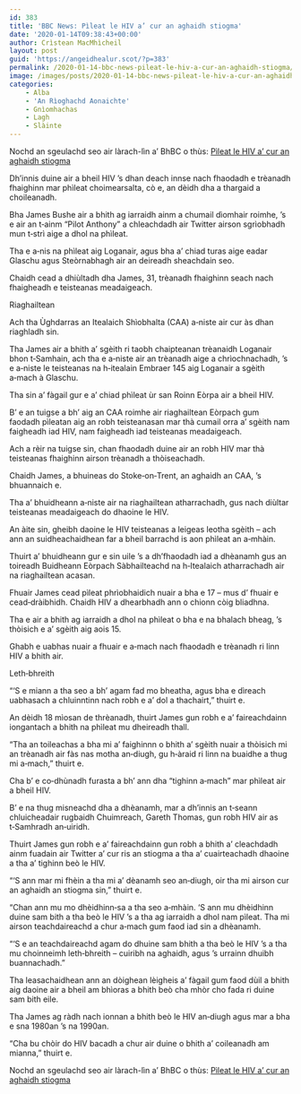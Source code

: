 ```yaml
---
id: 383
title: 'BBC News: Pìleat le HIV a’ cur an aghaidh stiogma'
date: '2020-01-14T09:38:43+00:00'
author: Crìstean MacMhìcheil
layout: post
guid: 'https://angeidhealur.scot/?p=383'
permalink: /2020-01-14-bbc-news-pileat-le-hiv-a-cur-an-aghaidh-stiogma/
image: /images/posts/2020-01-14-bbc-news-pileat-le-hiv-a-cur-an-aghaidh-stiogma.webp
categories:
    - Alba
    - 'An Rìoghachd Aonaichte'
    - Gnìomhachas
    - Lagh
    - Slàinte
---
```


Nochd an sgeulachd seo air làrach-lìn a’ BhBC o thùs: [Pìleat le HIV a’ cur an aghaidh stiogma](https://www.bbc.co.uk/naidheachdan/51089528)

Dh’innis duine air a bheil HIV ’s dhan deach innse nach fhaodadh e trèanadh fhaighinn mar phìleat choimearsalta, cò e, an dèidh dha a thargaid a choileanadh.

Bha James Bushe air a bhith ag iarraidh ainm a chumail dìomhair roimhe, ’s e air an t‑ainm “Pilot Anthony” a chleachdadh air Twitter airson sgrìobhadh mun t‑strì aige a dhol na phìleat.

Tha e a‑nis na phìleat aig Loganair, agus bha a’ chiad turas aige eadar Glaschu agus Steòrnabhagh air an deireadh sheachdain seo.

Chaidh cead a dhiùltadh dha James, 31, trèanadh fhaighinn seach nach fhaigheadh e teisteanas meadaigeach.

Riaghailtean

Ach tha Ùghdarras an Itealaich Shìobhalta (CAA) a‑niste air cur às dhan riaghladh sin.

Tha James air a bhith a’ sgèith ri taobh chaipteanan trèanaidh Loganair bhon t‑Samhain, ach tha e a‑niste air an trèanadh aige a chrìochnachadh, ’s e a‑niste le teisteanas na h‑itealain Embraer 145 aig Loganair a sgèith a‑mach à Glaschu.

Tha sin a’ fàgail gur e a’ chiad phìleat ùr san Roinn Eòrpa air a bheil HIV.

B’ e an tuigse a bh’ aig an CAA roimhe air riaghailtean Eòrpach gum faodadh pìleatan aig an robh teisteanasan mar thà cumail orra a’ sgèith nam faigheadh iad HIV, nam faigheadh iad teisteanas meadaigeach.

Ach a rèir na tuigse sin, chan fhaodadh duine air an robh HIV mar thà teisteanas fhaighinn airson trèanadh a thòiseachadh.

Chaidh James, a bhuineas do Stoke‑on‑Trent, an aghaidh an CAA, ’s bhuannaich e.

Tha a’ bhuidheann a‑niste air na riaghailtean atharrachadh, gus nach diùltar teisteanas meadaigeach do dhaoine le HIV.

An àite sin, gheibh daoine le HIV teisteanas a leigeas leotha sgèith – ach ann an suidheachaidhean far a bheil barrachd is aon phìleat an a‑mhàin.

Thuirt a’ bhuidheann gur e sin uile ’s a dh’fhaodadh iad a dhèanamh gus an toireadh Buidheann Eòrpach Sàbhailteachd na h‑Itealaich atharrachadh air na riaghailtean acasan.

Fhuair James cead pìleat phrìobhaidich nuair a bha e 17 – mus d’ fhuair e cead‑dràibhidh. Chaidh HIV a dhearbhadh ann o chionn còig bliadhna.

Tha e air a bhith ag iarraidh a dhol na phìleat o bha e na bhalach bheag, ’s thòisich e a’ sgèith aig aois 15.

Ghabh e uabhas nuair a fhuair e a‑mach nach fhaodadh e trèanadh ri linn HIV a bhith air.

Leth‑bhreith

“‘S e miann a tha seo a bh’ agam fad mo bheatha, agus bha e dìreach uabhasach a chluinntinn nach robh e a’ dol a thachairt,” thuirt e.

An dèidh 18 mìosan de thrèanadh, thuirt James gun robh e a’ faireachdainn iongantach a bhith na phìleat mu dheireadh thall.

“Tha an toileachas a bha mi a’ faighinnn o bhith a’ sgèith nuair a thòisich mi an trèanadh air fàs nas motha an‑diugh, gu h‑àraid ri linn na buaidhe a thug mi a‑mach,” thuirt e.

Cha b’ e co‑dhùnadh furasta a bh’ ann dha “tighinn a‑mach” mar phìleat air a bheil HIV.

B’ e na thug misneachd dha a dhèanamh, mar a dh’innis an t‑seann chluicheadair rugbaidh Chuimreach, Gareth Thomas, gun robh HIV air as t‑Samhradh an‑uiridh.

Thuirt James gun robh e a’ faireachdainn gun robh a bhith a’ cleachdadh ainm fuadain air Twitter a’ cur ris an stiogma a tha a’ cuairteachadh dhaoine a tha a’ tighinn beò le HIV.

“‘S ann mar mi fhèin a tha mi a’ dèanamh seo an‑diugh, oir tha mi airson cur an aghaidh an stiogma sin,” thuirt e.

“Chan ann mu mo dhèidhinn‑sa a tha seo a‑mhàin. ‘S ann mu dhèidhinn duine sam bith a tha beò le HIV ’s a tha ag iarraidh a dhol nam pìleat. Tha mi airson teachdaireachd a chur a‑mach gum faod iad sin a dhèanamh.

“‘S e an teachdaireachd agam do dhuine sam bhith a tha beò le HIV ’s a tha mu choinneimh leth‑bhreith – cuiribh na aghaidh, agus ’s urrainn dhuibh buannachadh.”

Tha leasachaidhean ann an dòighean lèigheis a’ fàgail gum faod dùil a bhith aig daoine air a bheil am bhìoras a bhith beò cha mhòr cho fada ri duine sam bith eile.

Tha James ag ràdh nach ionnan a bhith beò le HIV an‑diugh agus mar a bha e sna 1980an ’s na 1990an.

“Cha bu chòir do HIV bacadh a chur air duine o bhith a’ coileanadh am mianna,” thuirt e.

Nochd an sgeulachd seo air làrach-lìn a’ BhBC o thùs: [Pìleat le HIV a’ cur an aghaidh stiogma](https://www.bbc.co.uk/naidheachdan/51089528)
